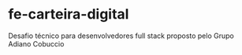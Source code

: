 # fe-carteira-digital
Desafio técnico para desenvolvedores full stack proposto pelo Grupo Adiano Cobuccio
